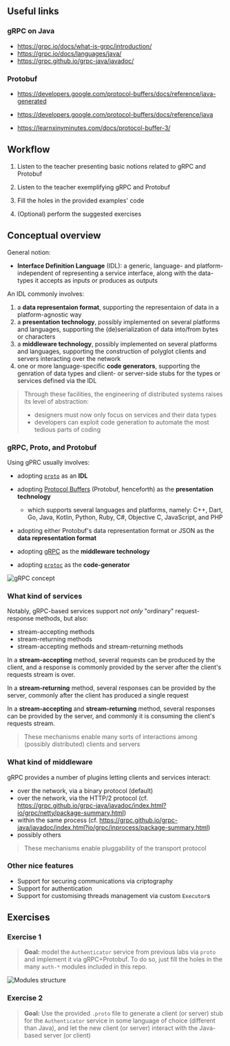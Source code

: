 ## Useful links

### gRPC on Java

- <https://grpc.io/docs/what-is-grpc/introduction/>
- <https://grpc.io/docs/languages/java/>
- <https://grpc.github.io/grpc-java/javadoc/>

### Protobuf 

- <https://developers.google.com/protocol-buffers/docs/reference/java-generated>
- <https://developers.google.com/protocol-buffers/docs/reference/java>

- <https://learnxinyminutes.com/docs/protocol-buffer-3/>


## Workflow

1. Listen to the teacher presenting basic notions related to gRPC and Protobuf

2. Listen to the teacher exemplifying gRPC and Protobuf

3. Fill the holes in the provided examples' code

4. (Optional) perform the suggested exercises

## Conceptual overview

General notion:
- __Interface Definition Language__ (IDL): a generic, language- and platform-independent of representing a service interface, along with the data-types it accepts as inputs or produces as outputs
    
An IDL commonly involves:
1. a __data representaion format__, supporting the representaion of data in a platform-agnostic way
2. a __presentation technology__, possibly implemented on several platforms and languages, supporting the (de)serialization of data into/from bytes or characters
3. a __middleware technology__, possibly implemented on several platforms and languages, supporting the construction of polyglot clients and servers interacting over the network
4. one or more language-specific __code generators__, supporting the genration of data types and client- or server-side stubs for the types or services defined via the IDL

> Through these facilities, the engineering of distributed systems raises its level of abstraction:
> - designers must now only focus on services and their data types
> - developers can exploit code generation to automate the most tedious parts of coding

### gRPC, Proto, and Protobuf

Using gPRC usually involves:

- adopting [`proto`](https://developers.google.com/protocol-buffers/docs/proto3) as an __IDL__

- adopting [Protocol Buffers](https://developers.google.com/protocol-buffers) (Protobuf, henceforth) as the __presentation technology__
  * which supports several languages and platforms, namely: C++, Dart, Go, Java, Kotlin, Python, Ruby, C#, Objective C, JavaScript, and PHP
    
- adopting either Protobuf's data representation format or JSON as the __data representation format__

- adopting [gRPC](https://grpc.io/docs/what-is-grpc/introduction/) as the __middleware technology__

- adopting [`protoc`](https://github.com/protocolbuffers/protobuf/releases/latest) as the __code-generator__

![gRPC concept](https://grpc.io/img/landing-2.svg)

### What kind of services

Notably, gRPC-based services support _not only_ "ordinary" request-response methods, but also:
- stream-accepting methods
- stream-returning methods
- stream-accepting methods and stream-returning methods 

In a __stream-accepting__ method, several requests can be produced by the client, and a response is commonly provided by the server after the client's requests stream is over.

In a __stream-returning__ method, several responses can be provided by the server, commonly after the client has produced a single request

In a __stream-accepting__ and __stream-returning__ method, several responses can be provided by the server, and commonly it is consuming the client's requests stream.

> These mechanisms enable many sorts of interactions among (possibly distributed) clients and servers

### What kind of middleware

gRPC provides a number of plugins letting clients and services interact:
- over the network, via a binary protocol (default)
- over the network, via the HTTP/2 protocol (cf. <https://grpc.github.io/grpc-java/javadoc/index.html?io/grpc/netty/package-summary.html>)
- within the same process (cf. <https://grpc.github.io/grpc-java/javadoc/index.html?io/grpc/inprocess/package-summary.html>)
- possibly others

> These mechanisms enable pluggability of the transport protocol

### Other nice features

- Support for securing communications via criptography
- Support for authentication
- Support for customising threads management via custom `Executor`s 

## Exercises

### Exercise 1

> **Goal:** model the `Authenticator` service from previous labs via `proto` and implement it via gRPC+Protobuf.
> To do so, just fill the holes in the many `auth-*` modules included in this repo.

![Modules structure](http://www.plantuml.com/plantuml/svg/TP1DQiGm38NtEON8FZt048Q1Ng3q1gwh90R_65bkk-ZXwx48k8X05dfw7_5xUXGsn3NuoQQGKyJ8CDzCvMDfYv3Y3AQ0Z1h9XAL9mqv061SZlh-_lSwmhlZ3ID7u-_r9xvJjI6LAd3xgfidJKRIzOAqEMv2-a7fC6JLYlMkg8p9gXB48y1ocIIu3w--o_2y_2B7FHxKXJoc3t7xmSjQvTEKm5xwSE2P6yBWnf0r6y0Pyk0Bj-pwGi2c4b_vBs9p7PamIJeBsob9ZM3mmVjRW_m00)

### Exercise 2

> **Goal:** Use the provided `.proto` file to generate a client (or server) stub for the `Authenticator` service in some language of choice (different than Java), and let the new client (or server) interact with the Java-based server (or client)

